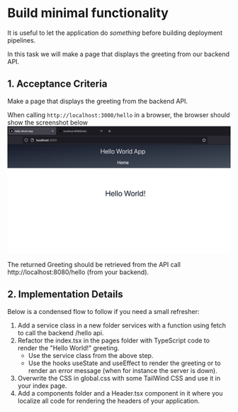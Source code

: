 # Build minimal functionality

It is useful to let the application do _something_ before building deployment pipelines.

In this task we will make a page that displays the greeting from our backend API.

## 1. Acceptance Criteria

Make a page that displays the greeting from the backend API.

When calling `http://localhost:3000/hello` in a browser, the browser should show the screenshot below
    <a href="./images/expected-output-browser.png">
            <img src="./images/expected-output-browser.png">
    </a>

The returned Greeting should be retrieved from the API call http://localhost:8080/hello (from your backend).

## 2. Implementation Details

Below is a condensed flow to follow if you need a small refresher:

1. Add a service class in a new folder services with a function using fetch to call the backend /hello api.
1. Refactor the index.tsx in the pages folder with TypeScript code to render the "Hello World!" greeting. 
    * Use the service class from the above step.
    * Use the hooks useState and useEffect to render the greeting or to render an error message (when for instance the server is down).
1. Overwrite the CSS in global.css with some TailWind CSS and use it in your index page.
1. Add a components folder and a Header.tsx component in it where you localize all code for rendering the headers of your application.